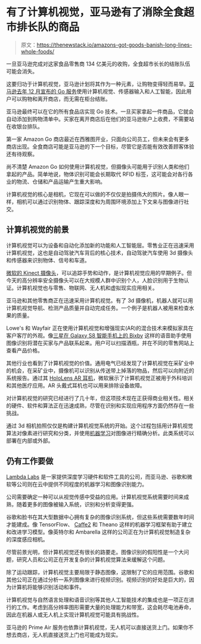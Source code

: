 # 有了计算机视觉，亚马逊有了消除全食超市排长队的商品

> 原文：<https://thenewstack.io/amazons-got-goods-banish-long-lines-whole-foods/>

一旦亚马逊完成对这家食品零售商 134 亿美元的收购，全食超市长长的结账队伍可能会消失。

这要归功于计算机视觉，亚马逊计划将其作为一种元素，让购物变得轻而易举。[亚马逊去年 12 月宣布的 Go 服务](https://www.amazon.com/b?node=16008589011)使用计算机视觉、传感器输入和人工智能，因此用户可以购物和离开商店，而无需在柜台结账。

亚马逊最终可以在它的所有食品店实现 Go 技术。一旦买家拿起一件商品，它就会自动添加到购物清单中。买家在离开商店后在他们的亚马逊账户上收费，不需要站在收银台排队。

第一家 Amazon Go 商店最近在西雅图开业，只面向公司员工，但未来会有更多商店出现。全食商店可能是亚马逊的下一个目标，尽管它是否能有效改善顾客体验还有待观察。

尚不清楚 Amazon Go 如何使用计算机视觉，但摄像头可能用于识别人类和他们拿起的产品。简单地说，物体识别可能会长期取代 RFID 标签，这可能会对各行各业的物流、仓储和产品运输产生重大影响。

计算机视觉的核心是相机，它现在可以做的不仅仅是拍摄伟大的照片。像人眼一样，相机可以通过识别物体、跟踪深度和为周围环境添加上下文来与图像进行社交。

## 计算机视觉的前景

计算机视觉可以为设备和自动化添加新的功能和人工智能层。零售业正在迅速采用计算机视觉，这也是自动驾驶汽车背后的核心技术，自动驾驶汽车使用 3d 摄像头和传感器来识别物体、信号和车道。

[微软的 Kinect 摄像头](https://developer.microsoft.com/en-us/windows/kinect)，可以追踪手势和动作，是计算机视觉应用的早期例子。但今天的高分辨率安全摄像头可以在大规模人群中识别个人，人脸识别用于生物认证。计算机视觉也与零售、物联网、无人机和虚拟现实应用相关。

亚马逊和其他零售商正在迅速采用计算机视觉。有了 3d 摄像机，机器人就可以用计算机视觉导航、检测产品质量并自动完成任务。一个例子是机器人被用来检查水果的质量。

Lowe's 和 Wayfair 正在使用计算机视觉和增强现实(AR)的混合技术来模拟家具在客户客厅的外观。像[三星在 Galaxy S8 智能手机上的 Bixby](https://www.digitaltrends.com/mobile/samsung-bixby-how-to-use/) 这样的语音助手使用图像识别将潜在买家与产品联系起来。用户可以扫描酒瓶，并在不同的零售网站上查看产品价格。

其他行业也看到了计算机视觉的价值。通用电气已经发现了计算机视觉在采矿业中的机会，在采矿业中，摄像机可以识别从传送带上掉落的物品，然后可以向附近的系统报告。通过其 [HoloLens AR 耳机](https://www.microsoft.com/en-us/hololens)，微软展示了计算机视觉正被用于外科培训和其他医疗应用。AR 头戴式耳机也可以用来排除设备故障。

对计算机视觉的研究已经进行了几十年，但这项技术现在正获得商业相关性。相关的硬件、软件和算法正在迅速成熟，尽管在识别和实现应用程序方面仍然存在一些挑战。

通过 3d 相机拍照仅仅是构建计算机视觉系统的开始。这个过程包括用计算机视觉算法对像素进行研究和分类，并使用[机器学习](/category/machine-learning/)对图像进行精确分析。此类系统可以部署在内部或外部。

## 仍有工作要做

[Lambda Labs](https://lambdal.com/) 是一家提供深度学习硬件和软件工具的公司，而亚马逊、谷歌和微软等公司则在云中提供不同程度的机器学习和图像识别能力。

公司需要确定一种可以从视觉传感中受益的应用。计算机视觉系统需要时间来成熟，随着更多的图像被输入系统，识别和分析变得更强。

谷歌和脸书在其大型数据中心拥有复杂的图像识别系统，但这些系统需要数年时间才能建成。像 TensorFlow、 [Caffe2](https://caffe2.ai/) 和 Theano 这样的机器学习框架有助于建立和改进学习模型。像英特尔和 Ambarella 这样的公司正在为计算机视觉制造复杂的深度感应相机。

尽管前景光明，但计算机视觉还有很长的路要走。图像识别的假阳性是一个大问题，研究人员和公司正在开发复杂的计算机视觉算法来缓解这个问题。

除了运动跟踪，计算机视觉主要局限于静态图像，这限制了它的应用范围。谷歌和其他公司正在通过分析一系列图像来进行视频识别。视频识别的好处是巨大的，因为计算机将能够识别活动和事件。

计算机视觉与自然语言处理和语音识别等其他人工智能技术的集成也是一项正在进行的工作。考虑到高分辨率图形需要大量的处理能力和带宽，这会耗尽电池寿命，因此在机器人或无人机上实现计算机视觉可能具有挑战性。

亚马逊的 Prime Air 服务也依靠计算机视觉，无人机可以直接送货上门。如果你不想去商店，无人机直接送货上门也可能成为现实。

<svg xmlns:xlink="http://www.w3.org/1999/xlink" viewBox="0 0 68 31" version="1.1"><title>Group</title> <desc>Created with Sketch.</desc></svg>